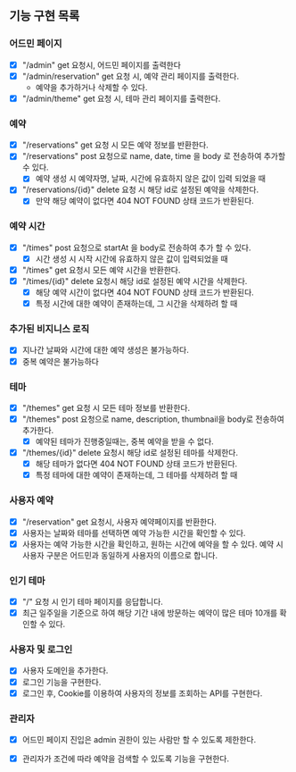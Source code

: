 ## 기능 구현 목록

### 어드민 페이지

- [x] "/admin" get 요청시, 어드민 페이지를 출력한다
- [x] "/admin/reservation" get 요청 시, 예약 관리 페이지를 출력한다.
    - 예약을 추가하거나 삭제할 수 있다.
- [x] "/admin/theme" get 요청 시, 테마 관리 페이지를 출력한다.

### 예약

- [x] "/reservations" get 요청 시 모든 예약 정보를 반환한다.
- [x] "/reservations" post 요청으로 name, date, time 을 body 로 전송하여 추가할 수 있다.
    - [x] 예약 생성 시 예약자명, 날짜, 시간에 유효하지 않은 값이 입력 되었을 때
- [x] "/reservations/{id}" delete 요청 시 해당 id로 설정된 예약을 삭제한다.
    - [x] 만약 해당 예약이 없다면 404 NOT FOUND 상태 코드가 반환된다.

### 예약 시간

- [x] "/times" post 요청으로 startAt 을 body로 전송하여 추가 할 수 있다.
    - [x] 시간 생성 시 시작 시간에 유효하지 않은 값이 입력되었을 때
- [x] "/times" get 요청시 모든 예약 시간을 반환한다.
- [x] "/times/{id}" delete 요청시 해당 id로 설정된 예약 시간을 삭제한다.
    - [x] 해당 예약 시간이 없다면 404 NOT FOUND 상태 코드가 반환된다.
    - [x] 특정 시간에 대한 예약이 존재하는데, 그 시간을 삭제하려 할 때

### 추가된 비지니스 로직

- [x] 지나간 날짜와 시간에 대한 예약 생성은 불가능하다.
- [x] 중복 예약은 불가능하다

### 테마

- [x] "/themes" get 요청 시 모든 테마 정보를 반환한다.
- [x] "/themes" post 요청으로 name, description, thumbnail을 body로 전송하여 추가한다.
    - [x] 예약된 테마가 진행중일때는, 중복 예약을 받을 수 없다.
- [x] "/themes/{id}" delete 요청시 해당 id로 설정된 테마를 삭제한다.
    - [x] 해당 테마가 없다면 404 NOT FOUND 상태 코드가 반환된다.
    - [x] 특정 테마에 대한 예약이 존재하는데, 그 테마를 삭제하려 할 때

### 사용자 예약

- [x] "/reservation" get 요청시, 사용자 예약페이지를 반환한다.
- [x] 사용자는 날짜와 테마를 선택하면 예약 가능한 시간을 확인할 수 있다.
- [x] 사용자는 예약 가능한 시간을 확인하고, 원하는 시간에 예약을 할 수 있다.
  예약 시 사용자 구분은 어드민과 동일하게 사용자의 이름으로 합니다.

### 인기 테마

- [x] "/" 요청 시 인기 테마 페이지를 응답합니다.
- [x] 최근 일주일을 기준으로 하여 해당 기간 내에 방문하는 예약이 많은 테마 10개를 확인할 수 있다.

### 사용자 및 로그인

- [x] 사용자 도메인을 추가한다.
- [x] 로그인 기능을 구현한다.
- [x] 로그인 후, Cookie를 이용하여 사용자의 정보를 조회하는 API를 구현한다.

### 관리자

- [x] 어드민 페이지 진입은 admin 권한이 있는 사람만 할 수 있도록 제한한다.
- [x] 관리자가 조건에 따라 예약을 검색할 수 있도록 기능을 구현한다.

